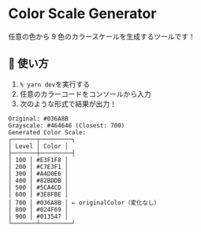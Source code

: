 # Color Scale Generator

任意の色から 9 色のカラースケールを生成するツールです！

## 🔧 使い方

1. `% yarn dev`を実行する
2. 任意のカラーコードをコンソールから入力
3. 次のような形式で結果が出力！

```
Original: #036A8B
Grayscale: #464646 (Closest: 700)
Generated Color Scale:
┌───────┬─────────┐
│ Level │ Color │
├───────┼─────────┤
│ 100 │ #E3F1F8 │
│ 200 │ #C7E3F1 │
│ 300 │ #A4D0E6 │
│ 400 │ #82BDDB │
│ 500 │ #5CA4CD │
│ 600 │ #3E8FBE │
│ 700 │ #036A8B │ ← originalColor（変化なし）
│ 800 │ #024F69 │
│ 900 │ #013547 │
└───────┴─────────┘
```
